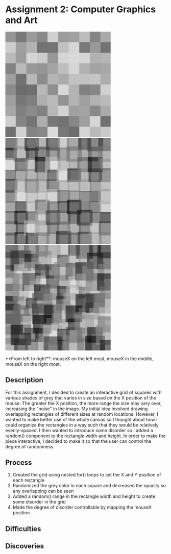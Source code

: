 # Assignment 2: Computer Graphics and Art

<p float="left">
  <img src="Images/mouseLeft.png" width="330">
  <img src="Images/mouseMid.png" width="330">
  <img src="Images/mouseRight.png" width="330">
</p>
**From left to right**: mouseX on the left most, mouseX in the middle, mouseX on the right most.

## Description
For this assignment, I decided to create an interactive grid of squares with various shades of grey that varies in size based on the X position of the mouse. The greater the X position, the more range the size may vary over, increasing the "noise" in the image. My initial idea involved drawing overlapping rectangles of different sizes at random locations. However, I wanted to make better use of the whole canvas so I thought about how I could organize the rectangles in a way such that they would be relatively evenly-spaced. I then wanted to introduce some disorder so I added a random() component to the rectangle width and height. In order to make the piece interactive, I decided to make it so that the user can control the degree of randomness.

## Process
1. Created the grid using nested for() loops to set the X and Y position of each rectangle
2. Randomized the grey color in each square and decreased the opacity so any overlapping can be seen
3. Added a random() range in the rectangle width and height to create some disorder in the grid
4. Made the degree of disorder controllable by mapping the mouseX position

## Difficulties


## Discoveries
